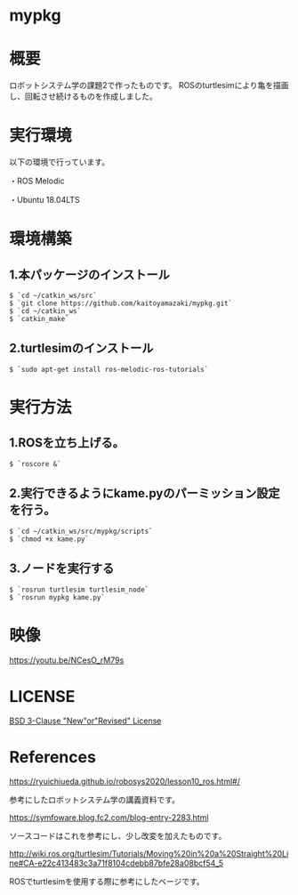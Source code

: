 # mypkg

# 概要
ロボットシステム学の課題2で作ったものです。
ROSのturtlesimにより亀を描画し、回転させ続けるものを作成しました。

# 実行環境

以下の環境で行っています。

・ROS Melodic

・Ubuntu 18.04LTS


# 環境構築
## 1.本パッケージのインストール
    $ `cd ~/catkin_ws/src`
    $ `git clone https://github.com/kaitoyamazaki/mypkg.git`
    $ `cd ~/catkin_ws`
    $ `catkin_make`
    
## 2.turtlesimのインストール
    $ `sudo apt-get install ros-melodic-ros-tutorials`
    
    
# 実行方法

## 1.ROSを立ち上げる。
    $ `roscore &`

## 2.実行できるようにkame.pyのパーミッション設定を行う。
    $ `cd ~/catkin_ws/src/mypkg/scripts`
    $ `chmod +x kame.py`
    
## 3.ノードを実行する
    $ `rosrun turtlesim turtlesim_node`
    $ `rosrun mypkg kame.py`
    
    
# 映像

https://youtu.be/NCesO_rM79s


# LICENSE

[BSD 3-Clause "New"or"Revised" License](https://github.com/kaitoyamazaki/mypkg/blob/master/LICENSE)

# References
https://ryuichiueda.github.io/robosys2020/lesson10_ros.html#/

参考にしたロボットシステム学の講義資料です。

https://symfoware.blog.fc2.com/blog-entry-2283.html

ソースコードはこれを参考にし、少し改変を加えたものです。

http://wiki.ros.org/turtlesim/Tutorials/Moving%20in%20a%20Straight%20Line#CA-e22c413483c3a71f8104cdebb87bfe28a08bcf54_5

ROSでturtlesimを使用する際に参考にしたページです。
